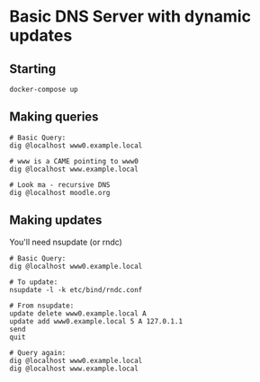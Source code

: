# Basic DNS Server with dynamic updates

## Starting
```
docker-compose up
```

## Making queries
```
# Basic Query:
dig @localhost www0.example.local

# www is a CAME pointing to www0
dig @localhost www.example.local

# Look ma - recursive DNS
dig @localhost moodle.org
```

## Making updates
You'll need nsupdate (or rndc)

```
# Basic Query:
dig @localhost www0.example.local

# To update:
nsupdate -l -k etc/bind/rndc.conf

# From nsupdate:
update delete www0.example.local A
update add www0.example.local 5 A 127.0.1.1
send
quit

# Query again:
dig @localhost www0.example.local
dig @localhost www.example.local
```
